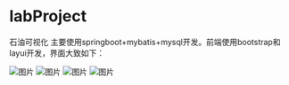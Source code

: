 # labProject
石油可视化
主要使用springboot+mybatis+mysql开发。前端使用bootstrap和layui开发，界面大致如下：

![图片](https://user-images.githubusercontent.com/47937067/208597383-a1dd878a-d805-4a6e-8313-e38d0cba342a.png)
![图片](https://user-images.githubusercontent.com/47937067/208597448-8d73f291-e3c0-46bc-9bb5-d7ce70a80303.png)
![图片](https://user-images.githubusercontent.com/47937067/208597491-2f1ef1a0-4cc2-4ad2-af87-a062ce9b2d6f.png)
![图片](https://user-images.githubusercontent.com/47937067/208597516-f5522481-98a4-4679-a81b-097216e2fa8c.png)
